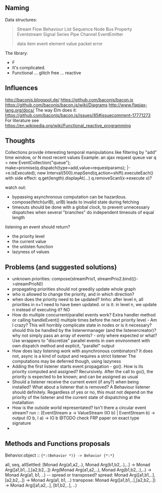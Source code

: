 Naming
------

Data structures:

> Stream Flow Behaviour List Sequence Node Bus Property Eventstream Signal Series Pipe Channel EventEmitter
>
> data item event element value packet error

The library:

* F
* It's complicated.
* Functional ... glitch free ... reactive

Influences
----------

http://baconjs.blogspot.de/
https://github.com/baconjs/bacon.js
https://github.com/baconjs/bacon.js/wiki/Diagrams
http://www.flapjax-lang.org/docs/
The way Elm does it: https://github.com/baconjs/bacon.js/issues/85#issuecomment-17771273
For literature see https://en.wikipedia.org/wiki/Functional_reactive_programming

Thoughts
--------

Collections provide interesting temporal manipulations like filtering by "add" time window, or N most recent values
 Example: an ajax request queue
  var q = new EventCollection("queue"); make=promise(q.dispatch(type=add,value=requestparams); |->e.isExecuted); new Interval(500).mapSend(q,action=shift).executeEach()
  with side effect: q.get(length).displayAt(...)
  q.removeScanl(x->execute x)?

watch out:
* bypassing asynchronous computation can be hazardous. compose(fetch(urlB), urlB) leads to invalid state during fetching
* timeouts should be done with a global clock, to prevent unnecessary dispatches when several "branches" do independent timeouts of equal length

listening an event should return?
* the priority level
* the current value
* the unlisten function
* lazyness of values

Problems (and suggested solutions)
----------------------------------

* unknown priorities: compose(streamPrio1, streamPrio2.bind(()->streamPrioN))
* propagating priorities should not greedily update whole graph
* who is allowed to change the priority, and in which direction?
* when does the priority need to be updated?
			Imho: after level n, all priorities in n+1 need to have been updated.
			or is it: in level n, we update n instead of executing it? NO
* How do multiple concurrent/parallel events work?
			Extra handler method or calling handleEvent() multiple times before the next priority level
			- Am I crazy? This will horribly complicate state in nodes
			  or is it necessary?
			should this be handled by the listenermanager (and the listenercreator)?
			why not simply pass an array of events? - only where expected or what?
  Use wrappers to "discretize" parallel events in own environment with own dispatch method and explicit, "parallel" output
* How does lazy listening work with asynchronous combinators?
			It does not, async is a kind of output and requires a strict listener
			The computations may be deferred though, using lazyness
* Adding the first listener starts event propagation - go(). How is its priority computed and assigned?
			Recursively. After the call to go(), the priority is expected to be known; and can be assigned as usual
* Should a listener receive the current event (if any?) when being installed?
  What about a listener that is removed?
  			A Behaviour listener should definitely.
  Regardless of yes or no, this must not depend on the priority of the listener and the current state of dispatching at the installation 
* How is the outside world representated? Isn't there a circular event stream?
            run :: (EventStream a -> ValueStream (IO b) | EventStream b) -> output (O b, I a) -> IO b
            @TODO check FRP paper on exact type signature
* 

Methods and Functions proposals
-------------------------------

Behavior.object :: `{*:(Behavior *)} -> Behavior {*:*}`

all, seq, allSettled:	[Monad Arg(a1,a2,..), Monad Arg(b1,b2,..),..] -> Monad Arg([a1,b1,..],[a2,b2,..])
						Arg(Monad Arg(a1,a2,..), Monad Arg(b1,b2,..),..) -> Monad Arg(a1, b1, ..) -- spread or transposed?
spread:					Monad Arg([a1,b1,..],[a2,b2,..]) -> Monad Arg(a1, b1, ..)
transpose:				Monad Arg([a1,b1,..],[a2,b2,..]) -> Monad Arg([a1,a2,..], [b1,b2,..], ..)

